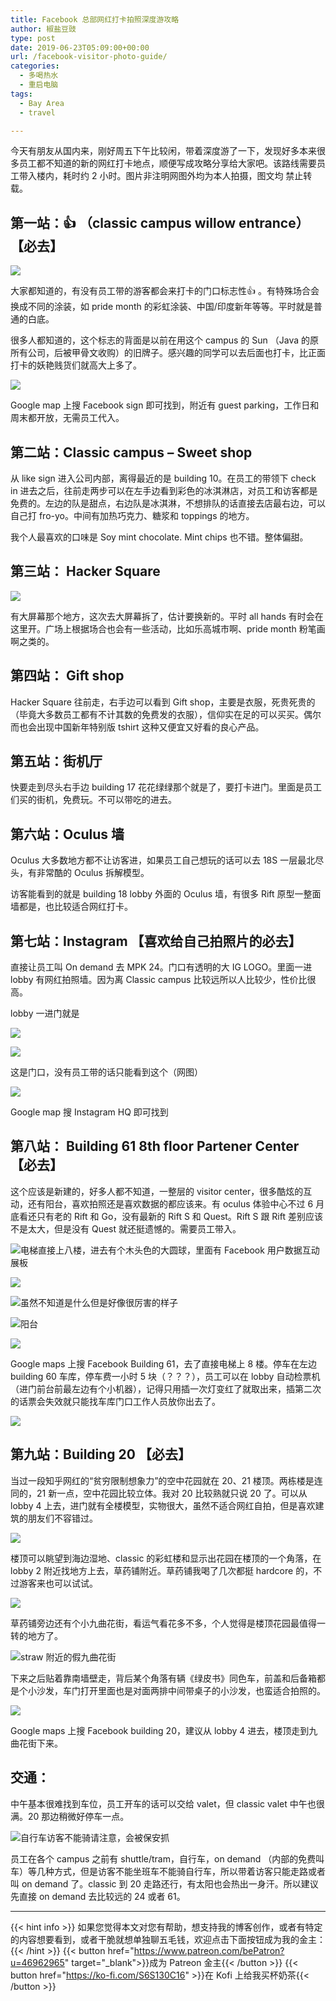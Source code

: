```yaml
---
title: Facebook 总部网红打卡拍照深度游攻略
author: 椒盐豆豉
type: post
date: 2019-06-23T05:09:00+00:00
url: /facebook-visitor-photo-guide/
categories:
  - 多喝热水
  - 重启电脑
tags:
  - Bay Area
  - travel

---
```

 今天有朋友从国内来，刚好周五下午比较闲，带着深度游了一下，发现好多本来很多员工都不知道的新的网红打卡地点，顺便写成攻略分享给大家吧。该路线需要员工带入楼内，耗时约 2 小时。图片非注明网图外均为本人拍摄，图文均 禁止转载。

## **第一站：👍 （classic campus willow entrance）【必去】**

![](https://media.douchi.space/douchi/media_attachments/files/110/461/929/792/421/984/original/6e762665d5b87383.png)

大家都知道的，有没有员工带的游客都会来打卡的门口标志性👍 。有特殊场合会换成不同的涂装，如 pride month 的彩虹涂装、中国/印度新年等等。平时就是普通的白底。

很多人都知道的，这个标志的背面是以前在用这个 campus 的 Sun （Java 的原所有公司，后被甲骨文收购）的旧牌子。感兴趣的同学可以去后面也打卡，比正面打卡的妖艳贱货们就高大上多了。

![](https://media.douchi.space/douchi/media_attachments/files/110/461/930/326/509/743/original/1168e2d6049915b6.png)

Google map 上搜 Facebook sign 即可找到，附近有 guest parking，工作日和周末都开放，无需员工代入。

## **第二站：Classic campus – Sweet shop**

从 like sign 进入公司内部，离得最近的是 building 10。在员工的带领下 check in 进去之后，往前走两步可以在左手边看到彩色的冰淇淋店，对员工和访客都是免费的。左边的队是甜点，右边队是冰淇淋，不想排队的话直接去店最右边，可以自己打 fro-yo。中间有加热巧克力、糖浆和 toppings 的地方。

我个人最喜欢的口味是 Soy mint chocolate. Mint chips 也不错。整体偏甜。

## **第三站： Hacker Square**

![](https://media.douchi.space/douchi/media_attachments/files/110/461/930/832/694/438/original/6a7ba0fba6a5ab46.png)

有大屏幕那个地方，这次去大屏幕拆了，估计要换新的。平时 all hands 有时会在这里开。广场上根据场合也会有一些活动，比如乐高城市啊、pride month 粉笔画啊之类的。

## **第四站： Gift shop**

Hacker Square 往前走，右手边可以看到 Gift shop，主要是衣服，死贵死贵的（毕竟大多数员工都有不计其数的免费发的衣服），信仰实在足的可以买买。偶尔而也会出现中国新年特别版 tshirt 这种又便宜又好看的良心产品。

## **第五站：街机厅**

快要走到尽头右手边 building 17 花花绿绿那个就是了，要打卡进门。里面是员工们买的街机，免费玩。不可以带吃的进去。

## **第六站：Oculus 墙**

Oculus 大多数地方都不让访客进，如果员工自己想玩的话可以去 18S 一层最北尽头，有非常酷的 Oculus 拆解模型。

访客能看到的就是 building 18 lobby 外面的 Oculus 墙，有很多 Rift 原型一整面墙都是，也比较适合网红打卡。

## **第七站：Instagram 【喜欢给自己拍照片的必去】**

直接让员工叫 On demand 去 MPK 24。门口有透明的大 IG LOGO。里面一进 lobby 有网红拍照墙。因为离 Classic campus 比较远所以人比较少，性价比很高。

lobby 一进门就是

![](https://media.douchi.space/douchi/media_attachments/files/110/461/931/534/435/007/original/0835946c4077b07f.png)

![](https://media.douchi.space/douchi/media_attachments/files/110/461/935/731/209/051/original/39191d630c4e417a.png)

这是门口，没有员工带的话只能看到这个（网图）

![](https://media.douchi.space/douchi/media_attachments/files/110/461/936/214/259/763/original/174145422f06c507.png)

Google map 搜 Instagram HQ 即可找到

## **第八站： Building 61 8th floor Partener Center 【必去】**

这个应该是新建的，好多人都不知道，一整层的 visitor center，很多酷炫的互动，还有阳台，喜欢拍照还是喜欢数据的都应该来。有 oculus 体验中心不过 6 月底看还只有老的 Rift 和 Go，没有最新的 Rift S 和 Quest。Rift S 跟 Rift 差别应该不是太大，但是没有 Quest 就还挺遗憾的。需要员工带入。

![电梯直接上八楼，进去有个木头色的大圆球，里面有 Facebook 用户数据互动展板](https://media.douchi.space/douchi/media_attachments/files/110/461/936/687/369/293/original/507306cc420ad2e6.png)

![](https://media.douchi.space/douchi/media_attachments/files/110/461/937/120/979/141/original/d1ebe939d29d1f90.png)

![虽然不知道是什么但是好像很厉害的样子](https://media.douchi.space/douchi/media_attachments/files/110/461/947/834/049/338/original/252b4ad59187a3e6.png)

![阳台](https://media.douchi.space/douchi/media_attachments/files/110/461/948/388/323/211/original/a66b093115977ff6.png)

![](https://media.douchi.space/douchi/media_attachments/files/110/461/949/009/466/768/original/26e34dd02d089db1.png)

Google maps 上搜 Facebook Building 61，去了直接电梯上 8 楼。停车在左边 building 60 车库，停车费一小时 5 块（？？？），员工可以在 lobby 自动检票机（进门前台前最左边有个小机器），记得只用插一次灯变红了就取出来，插第二次的话票会失效就只能找车库门口工作人员放你出去了。

![](https://media.douchi.space/douchi/media_attachments/files/110/461/949/257/979/676/original/42b30262869b6bc0.png)

## **第九站：Building 20 【必去】**

当过一段知乎网红的“贫穷限制想象力”的空中花园就在 20、21 楼顶。两栋楼是连同的，21 新一点，空中花园比较立体。我对 20 比较熟就只说 20 了。可以从 lobby 4 上去，进门就有全楼模型，实物很大，虽然不适合网红自拍，但是喜欢建筑的朋友们不容错过。

![](https://media.douchi.space/douchi/media_attachments/files/110/461/954/228/050/229/original/1c7531ec5ce21a8d.png)

楼顶可以眺望到海边湿地、classic 的彩虹楼和显示出花园在楼顶的一个角落，在 lobby 2 附近找地方上去，草药铺附近。草药铺我喝了几次都挺 hardcore 的，不过游客来也可以试试。

![](https://media.douchi.space/douchi/media_attachments/files/110/461/954/668/725/786/original/1cac27fbf5040629.png)

草药铺旁边还有个小九曲花街，看运气看花多不多，个人觉得是楼顶花园最值得一转的地方了。

![straw 附近的假九曲花街](https://media.douchi.space/douchi/media_attachments/files/110/461/955/081/622/899/original/7a76a4ab6ff4cd99.png)

下来之后贴着靠南墙壁走，背后某个角落有辆《绿皮书》同色车，前盖和后备箱都是个小沙发，车门打开里面也是对面两排中间带桌子的小沙发，也蛮适合拍照的。

![](https://media.douchi.space/douchi/media_attachments/files/110/461/955/846/247/926/original/bc80863216d2ca49.png)

Google maps 上搜 Facebook building 20，建议从 lobby 4 进去，楼顶走到九曲花街下来。

## **交通：**

中午基本很难找到车位，员工开车的话可以交给 valet，但 classic valet 中午也很满。20 那边稍微好停车一点。

![自行车访客不能骑请注意，会被保安抓](https://media.douchi.space/douchi/media_attachments/files/110/461/962/940/433/836/original/91517cc1c0287764.png)

员工在各个 campus 之前有 shuttle/tram，自行车，on demand （内部的免费叫车）等几种方式，但是访客不能坐班车不能骑自行车，所以带着访客只能走路或者叫 on demand 了。classic 到 20 走路还行，有太阳也会热出一身汗。所以建议先直接 on demand 去比较远的 24 或者 61。

---
{{< hint info >}}
如果您觉得本文对您有帮助，想支持我的博客创作，或者有特定的内容想要看到，或者干脆就想单独聊五毛钱，欢迎点击下面按钮成为我的金主：
{{< /hint >}}
{{< button href="https://www.patreon.com/bePatron?u=46962965" target="_blank">}}成为 Patreon 金主{{< /button >}}
{{< button href="https://ko-fi.com/S6S130C16" >}}在 Kofi 上给我买杯奶茶{{< /button >}}
